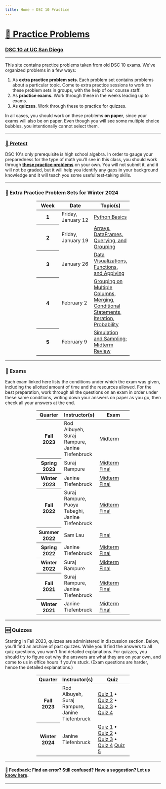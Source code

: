 ```yaml
---
title: Home – DSC 10 Practice
---
```


<h1><a href=''>💪 Practice Problems</a></h1>

<h3><a href='https://dsc10.com'>DSC 10 at UC San Diego</a></h3>

---

This site contains practice problems taken from old DSC 10 exams. We've organized problems in a few ways:

1. As **extra practice problem sets**. Each problem set contains problems about a particular topic. Come to extra practice sessions to work on these problem sets in groups, with the help of our course staff.
1. As **practice exams**. Work through these in the weeks leading up to exams.
1. As **quizzes**. Work through these to practice for quizzes.

In all cases, you should work on these problems **on paper**, since your exams will also be on paper. Even though you will see some multiple choice bubbles, you intentionally cannot select them.
<!-- 
**Tip:** Keep the [DSC 10 Reference Sheet](https://drive.google.com/file/d/1ky0Np67HS2O4LO913P-ing97SJG0j27n/view) open in another tab. **You will have access to the Reference Sheet during exams (but no other resources).** -->

---

### <a href="pretest/index.html">🧮 Pretest</a>

DSC 10's only prerequisite is high school algebra.
In order to gauge your preparedness for the type of math you'll see
in this class, you should work through <b><a href="pretest/index.html">these practice problems</a></b> on your own. You will not submit it, and it will not be graded, but it will help you identify any gaps in your background knowledge and it will teach you some useful test-taking skills.



---

### 💯 Extra Practice Problem Sets for Winter 2024

<center>
<table class="table" style="width:60%">
    <colgroup>
       <col span="1" style="width: 25%;">
       <col span="1" style="width: 35%;">
       <col span="1" style="width: 40%;">
    </colgroup>
  <thead>
    <tr>
      <th scope="col">Week</th>
      <th scope="col">Date</th>
      <th scope="col">Topic(s)</th>
    </tr>
  </thead>
  <tbody>
    <tr>
      <th scope="row">1</th>
      <td>Friday, January 12</td>
      <td><a href="probset01/index.html">Python Basics</a></td>
    </tr>   
    <tr>
      <th scope="row">2</th>
      <td>Friday, January 19</td>
      <td><a href="probset02/index.html"> Arrays, DataFrames, Querying, and Grouping</a></td>
    </tr>
   <tr>
      <th scope="row">3</th>
      <td>January 26</td>
      <td><a href="probset03/index.html">Data Visualizations, Functions, and Applying</a></td>
    </tr>
    <tr>
      <th scope="row">4</th>
      <td>February 2</td>
      <td><a href="probset04/index.html">Grouping on Multiple Columns, Merging, Conditional Statements, Iteration, Probability</a></td>
    </tr>   
      <tr>
      <th scope="row">5</th>
      <td>February 9</td>
      <td><a href="probset05/index.html">Simulation and Sampling; Midterm Review</a></td>
    </tr>
<!--     </tr>   
      <tr>
      <th scope="row">6</th>
      <td>November 8th</td>
      <td><a href="disc06/index.html">Sampling, Bootstrapping, and Confidence Intervals</a></td>
    </tr>
    </tr>   
      <tr>
      <th scope="row">7</th>
      <td>November 15th</td>
      <td><a href="disc07/index.html">Standardization and The Normal Distribution</a></td>
    </tr>
    </tr>   
      <tr>
      <th scope="row">8</th>
      <td>November 22nd</td>
      <td><a href="disc08/index.html">The Central Limit Theorem and Hypothesis Testing</a></td>
    </tr>
    </tr>   
      <tr>
      <th scope="row">9</th>
      <td>November 29th</td>
      <td><a href="disc09/index.html">Total Variation Distance and Permutation Testing</a></td>
    </tr>
    </tr>   
      <tr>
      <th scope="row">10</th>
      <td>December 6th</td>
      <td><a href="disc10/index.html">Regression</a></td>
    </tr>  
-->         
  </tbody>
</table>
</center>



---

### 📝 Exams

Each exam linked here lists the conditions under which the exam was given, including the allotted amount of time and the resources allowed. For the best preparation, work through all the questions on an exam in order under these same conditions, writing down your answers on paper as you go, then check all your answers at the end.

<center>
<table class="table" style="width:60%">
    <colgroup>
       <col span="1" style="width: 25%;">
       <col span="1" style="width: 35%;">
       <col span="1" style="width: 40%;">
    </colgroup>
  <thead>
    <tr>
      <th scope="col">Quarter</th>
      <th scope="col">Instructor(s)</th>
      <th scope="col">Exam</th>
    </tr>
  </thead>
  <tbody>
    <tr>
      <th scope="row">Fall 2023</th>
      <td>Rod Albuyeh, Suraj Rampure, Janine Tiefenbruck</td>
      <td><a href='fa23-midterm/index.html'>Midterm</a></b>
      </td>
    </tr>
    <tr>
      <th scope="row">Spring 2023</th>
      <td>Suraj Rampure</td>
      <td><a href='sp23-midterm/index.html'>Midterm</a><br>
          <a href='sp23-final/index.html'>Final</a></b>
      </td>
    </tr>
    <tr>
      <th scope="row">Winter 2023</th>
      <td>Janine Tiefenbruck</td>
      <td><a href='wi23-midterm/index.html'>Midterm</a>
          <br>
          <a href='wi23-final/index.html'>Final</a>
      </td>
    </tr>
    <tr>
      <th scope="row">Fall 2022</th>
      <td>Suraj Rampure, Puoya Tabaghi, Janine Tiefenbruck</td>
      <td><a href='fa22-midterm/index.html'>Midterm</a>
          <br>
          <a href='fa22-final/index.html'>Final</a>
      </td>
    </tr>
    <tr>
      <th scope="row">Summer 2022</th>
      <td>Sam Lau</td>
      <td><a href='su22-final/index.html'>Final</a>
      </td>
    </tr>
    <tr>
      <th scope="row">Spring 2022</th>
      <td>Janine Tiefenbruck</td>
      <td><a href='sp22-midterm/index.html'>Midterm</a>
          <br>
          <a href='sp22-final/index.html'>Final</a>
      </td>
    </tr>
    <tr>
      <th scope="row">Winter 2022</th>
      <td>Suraj Rampure</td>
      <td><a href='wi22-midterm/index.html'>Midterm</a>
          <br>
          <a href='wi22-final/index.html'>Final</a>
      </td>
    </tr>
    <tr>
      <th scope="row">Fall 2021</th>
      <td>Suraj Rampure, Janine Tiefenbruck</td>
      <td><a href='fa21-midterm/index.html'>Midterm</a>
          <br>
          <a href='fa21-final/index.html'>Final</a>
          </td>
    </tr>
    <tr>
      <th scope="row">Winter 2021</th>
      <td>Janine Tiefenbruck</td>
      <td><a href='wi21-midterm/index.html'>Midterm</a>
          <br>
          <a href='wi21-final/index.html'>Final</a>
      </td>
    </tr>
  </tbody>
</table>
</center>

---

### 🆕 Quizzes

Starting in Fall 2023, quizzes are administered in discussion section. Below, you'll find an archive of past quizzes. While you'll find the answers to all quiz questions, you won't find detailed explanations. For quizzes, you should try to figure out why the answers are what they are on your own, and come to us in office hours if you're stuck. (Exam questions are harder, hence the detailed explanations.)

<center>
<table class="table" style="width:60%">
  <colgroup>
    <col span="1" style="width: 25%;">
    <col span="1" style="width: 35%;">
    <col span="1" style="width: 40%;">
  </colgroup>
  <thead>
    <tr>
      <th scope="col">Quarter</th>
      <th scope="col">Instructor(s)</th>
      <th scope="col">Quiz</th>
    </tr>
  </thead>
  <tbody>
    <tr>
      <th scope="row">Fall 2023</th>
      <td>Rod Albuyeh, Suraj Rampure, Janine Tiefenbruck</td>
      <td>
        <a href='fa23-quiz1/index.html'>Quiz 1</a> •
        <a href='fa23-quiz2/index.html'>Quiz 2</a> •
        <a href='fa23-quiz3/index.html'>Quiz 3</a> •
        <a href='fa23-quiz4/index.html'>Quiz 4</a>
      </td>
    </tr>
    <tr>
      <th scope="row">Winter 2024</th>
      <td>Janine Tiefenbruck</td>
      <td>
        <a href='wi24-quiz1/index.html'>Quiz 1</a> •
        <a href='wi24-quiz2/index.html'>Quiz 2</a> •
        <a href='wi24-quiz3/index.html'>Quiz 3</a> •
        <a href='wi24-quiz4/index.html'>Quiz 4</a> 
        <a href='wi24-quiz5/index.html'>Quiz 5</a> 
      </td>
    </tr>
  </tbody>
</table>

</center>

---

#### 👋 Feedback: Find an error? Still confused? Have a suggestion? <a href="https://forms.gle/WZ71FchnXU1K154d7">Let us know here</u></a>.

---
